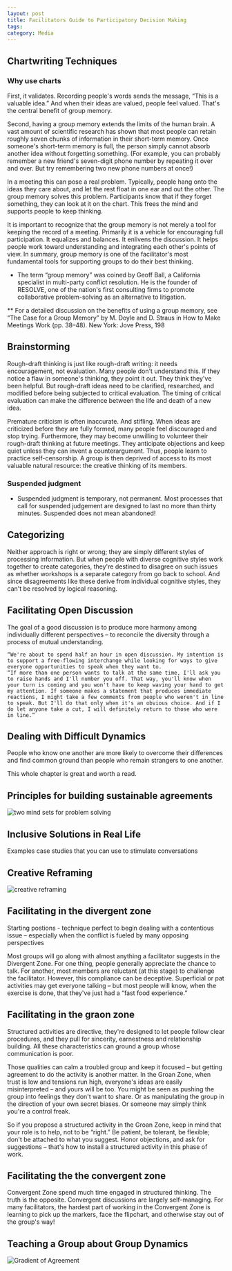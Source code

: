 ```yaml
---
layout: post
title: Facilitators Guide to Participatory Decision Making
tags: 
category: Media
---
```


## Chartwriting Techniques

### Why use charts

First, it validates. Recording people's words sends the message, “This is a valuable idea.” And when their ideas are valued, people feel valued. That's the central benefit of group memory.

Second, having a group memory extends the limits of the human brain. A vast amount of scientific research has shown that most people can retain roughly seven chunks of information in their short-term memory. Once someone's short-term memory is full, the person simply cannot absorb another idea without forgetting something. (For example, you can probably remember a new friend's seven-digit phone number by repeating it over and over. But try remembering two new phone numbers at once!)

In a meeting this can pose a real problem. Typically, people hang onto the ideas they care about, and let the rest float in one ear and out the other. The group memory solves this problem. Participants know that if they forget something, they can look at it on the chart. This frees the mind and supports people to keep thinking.

It is important to recognize that the group memory is not merely a tool for keeping the record of a meeting. Primarily it is a vehicle for encouraging full participation. It equalizes and balances. It enlivens the discussion. It helps people work toward understanding and integrating each other's points of view. In summary, group memory is one of the facilitator's most fundamental tools for supporting groups to do their best thinking.

* The term “group memory” was coined by Geoff Ball, a California specialist in multi-party conflict resolution. He is the founder of RESOLVE, one of the nation's first consulting firms to promote collaborative problem-solving as an alternative to litigation.

** For a detailed discussion on the benefits of using a group memory, see “The Case for a Group Memory” by M. Doyle and D. Straus in How to Make Meetings Work (pp. 38–48). New York: Jove Press, 198

## Brainstorming

Rough-draft thinking is just like rough-draft writing: it needs encouragement, not evaluation. Many people don't understand this. If they notice a flaw in someone's thinking, they point it out. They think they've been helpful. But rough-draft ideas need to be clarified, researched, and modified before being subjected to critical evaluation. The timing of critical evaluation can make the difference between the life and death of a new idea.

Premature criticism is often inaccurate. And stifling. When ideas are criticized before they are fully formed, many people feel discouraged and stop trying. Furthermore, they may become unwilling to volunteer their rough-draft thinking at future meetings. They anticipate objections and keep quiet unless they can invent a counterargument. Thus, people learn to practice self-censorship. A group is then deprived of access to its most valuable natural resource: the creative thinking of its members.

### Suspended judgment 

* Suspended judgment is temporary, not permanent. Most processes that call for suspended judgement are designed to last no more than thirty minutes. Suspended does not mean abandoned!  

## Categorizing

Neither approach is right or wrong; they are simply different styles of processing information. But when people with diverse cognitive styles work together to create categories, they're destined to disagree on such issues as whether workshops is a separate category from go back to school. And since disagreements like these derive from individual cognitive styles, they can't be resolved by logical reasoning.

## Facilitating Open Discussion 

The goal of a good discussion is to produce more harmony among individually different perspectives – to reconcile the diversity through a process of mutual understanding.

~~~
“We're about to spend half an hour in open discussion. My intention is to support a free-flowing interchange while looking for ways to give everyone opportunities to speak when they want to.
“If more than one person wants to talk at the same time, I'll ask you to raise hands and I'll number you off. That way, you'll know when your turn is coming and you won't have to keep waving your hand to get my attention. If someone makes a statement that produces immediate reactions, I might take a few comments from people who weren't in line to speak. But I'll do that only when it's an obvious choice. And if I do let anyone take a cut, I will definitely return to those who were in line.”
~~~

## Dealing with Difficult Dynamics

People who know one another are more likely to overcome their differences and find common ground than people who remain strangers to one another.

This whole chapter is great and worth a read.  

## Principles for building sustainable agreements

<img class="img-responsive" alt="two mind sets for problem solving" src="{{ site.url }}/assets/images/Two-mindsets-for-problem-solving.png">

## Inclusive Solutions in Real Life 

Examples case studies that you can use to stimulate conversations

## Creative Reframing  

<img class="img-responsive" alt="creative reframing" src="{{ site.url }}/assets/images/Creative-Reframing.png">

## Facilitating in the divergent zone

Starting postions - technique perfect to begin dealing with a contentious issue – especially when the conflict is fueled by many opposing perspectives

Most groups will go along with almost anything a facilitator suggests in the Divergent Zone. For one thing, people generally appreciate the chance to talk. For another, most members are reluctant (at this stage) to challenge the facilitator. However, this compliance can be deceptive. Superficial or pat activities may get everyone talking – but most people will know, when the exercise is done, that they've just had a “fast food experience.”

## Facilitating in the graon zone  

Structured activities are directive, they're designed to let people follow clear procedures, and they pull for sincerity, earnestness and relationship building. All these characteristics can ground a group whose communication is poor.

Those qualities can calm a troubled group and keep it focused – but getting agreement to do the activity is another matter. In the Groan Zone, when trust is low and tensions run high, everyone's ideas are easily misinterpreted – and yours will be too. You might be seen as pushing the group into feelings they don't want to share. Or as manipulating the group in the direction of your own secret biases. Or someone may simply think you're a control freak.

So if you propose a structured activity in the Groan Zone, keep in mind that your role is to help, not to be “right.” Be patient, be tolerant, be flexible; don't be attached to what you suggest. Honor objections, and ask for suggestions – that's how to install a structured activity in this phase of work.

## Facilitating the the convergent zone

Convergent Zone spend much time engaged in structured thinking. The truth is the opposite. Convergent discussions are largely self-managing. For many facilitators, the hardest part of working in the Convergent Zone is learning to pick up the markers, face the flipchart, and otherwise stay out of the group's way!

## Teaching a Group about Group Dynamics

<img class="img-responsive" alt="Gradient of Agreement" src="{{ site.url }}/assets/images/Gradient-of-Agreement.png">

